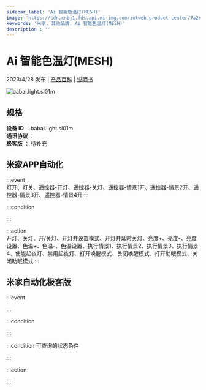 ```yaml
---
sidebar_label: 'Ai 智能色温灯(MESH)'
image: 'https://cdn.cnbj1.fds.api.mi-img.com/iotweb-product-center/7a2b5be89fd6c9444dd3a37e25afb470_1677159437319.png?GalaxyAccessKeyId=AKVGLQWBOVIRQ3XLEW&Expires=9223372036854775807&Signature=NJN6V9ScSKkKrsPeDvjDBtODWrA='
keywords: '米家, 其他品牌, Ai 智能色温灯(MESH)'
description : ''
---
```

# Ai 智能色温灯(MESH)

2023/4/28 发布 | [产品百科](https://home.mi.com/webapp/content/baike/product/index.html?model=babai.light.sl01m/) | [说明书](https://home.mi.com/views/introduction.html?model=babai.light.sl01m&region=cn)

![babai.light.sl01m](https://cdn.cnbj1.fds.api.mi-img.com/iotweb-product-center/7a2b5be89fd6c9444dd3a37e25afb470_1677159437319.png?GalaxyAccessKeyId=AKVGLQWBOVIRQ3XLEW&Expires=9223372036854775807&Signature=NJN6V9ScSKkKrsPeDvjDBtODWrA=)

## 规格  
> 
**设备 ID** ：babai.light.sl01m  
**通讯协议** ：  
**极客版**  ： 待补充 


## 米家APP自动化  

:::event  
灯开、灯关、遥控器-开灯、遥控器-关灯、遥控器-情景1开、遥控器-情景2开、遥控器-情景3开、遥控器-情景4开
:::

:::condition  

:::

:::action   
开灯、关灯、开/关灯、开灯并设置模式、开灯并延时关灯、亮度+、亮度-、亮度设置、色温+、色温-、色温设置、执行情景1、执行情景2、执行情景3、执行情景4、使能起夜灯、禁用起夜灯、打开唤醒模式、关闭唤醒模式、打开助眠模式、关闭助眠模式
:::

## 米家自动化极客版  

:::event  

:::

:::condition  

:::

:::condition 可查询的状态条件  

:::

:::action  

:::

        
